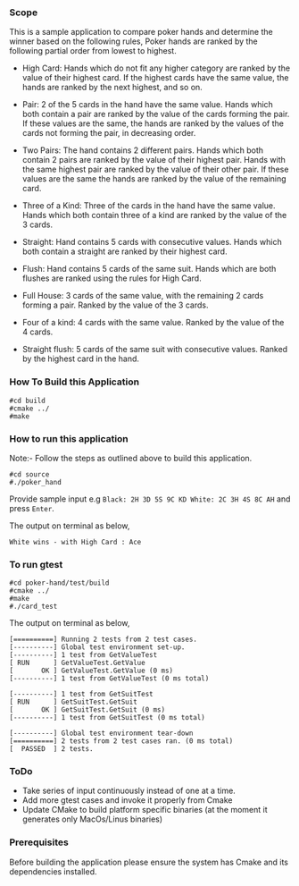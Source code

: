 ### Scope
This is a sample application to compare poker hands and determine the winner based on the following rules, Poker hands are ranked by the
following partial order from lowest to highest.

 - High Card: Hands which do not fit any higher category are ranked by the value of
their highest card. If the highest cards have the same value, the hands are ranked by
the next highest, and so on.

 - Pair: 2 of the 5 cards in the hand have the same value. Hands which both contain a
pair are ranked by the value of the cards forming the pair. If these values are the
same, the hands are ranked by the values of the cards not forming the pair, in
decreasing order.
 - Two Pairs: The hand contains 2 different pairs. Hands which both contain 2 pairs are
ranked by the value of their highest pair. Hands with the same highest pair are
ranked by the value of their other pair. If these values are the same the hands are
ranked by the value of the remaining card.
 - Three of a Kind: Three of the cards in the hand have the same value. Hands which
both contain three of a kind are ranked by the value of the 3 cards.
 - Straight: Hand contains 5 cards with consecutive values. Hands which both contain a
straight are ranked by their highest card.
 - Flush: Hand contains 5 cards of the same suit. Hands which are both flushes are
ranked using the rules for High Card.
 - Full House: 3 cards of the same value, with the remaining 2 cards forming a pair.
Ranked by the value of the 3 cards.
 - Four of a kind: 4 cards with the same value. Ranked by the value of the 4 cards.
 - Straight flush: 5 cards of the same suit with consecutive values. Ranked by the
highest card in the hand.


### How To Build this Application
```$xslt
#cd build
#cmake ../
#make
```

### How to run this application
Note:- Follow the steps as outlined above to build this application.
```$xslt
#cd source
#./poker_hand
```

Provide sample input e.g `Black: 2H 3D 5S 9C KD White: 2C 3H 4S 8C AH` and press `Enter`.

The output on terminal as below,

`White wins - with High Card : Ace`

### To run gtest
```$xslt
#cd poker-hand/test/build
#cmake ../
#make
#./card_test
```

The output on terminal as below,

```$xslt
[==========] Running 2 tests from 2 test cases.
[----------] Global test environment set-up.
[----------] 1 test from GetValueTest
[ RUN      ] GetValueTest.GetValue
[       OK ] GetValueTest.GetValue (0 ms)
[----------] 1 test from GetValueTest (0 ms total)

[----------] 1 test from GetSuitTest
[ RUN      ] GetSuitTest.GetSuit
[       OK ] GetSuitTest.GetSuit (0 ms)
[----------] 1 test from GetSuitTest (0 ms total)

[----------] Global test environment tear-down
[==========] 2 tests from 2 test cases ran. (0 ms total)
[  PASSED  ] 2 tests.
```

### ToDo
 - Take series of input continuously instead of one at a time.
 - Add more gtest cases and invoke it properly from Cmake
 - Update CMake to build platform specific binaries (at the moment it generates only MacOs/Linus binaries)

### Prerequisites
Before building the application please ensure the system has Cmake and its dependencies installed.
